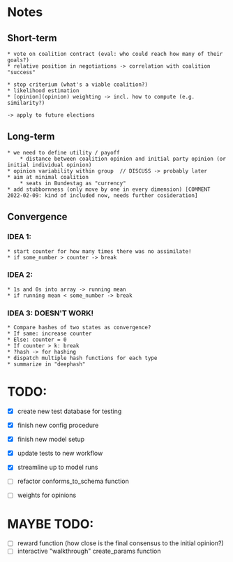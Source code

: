 # Notes

## Short-term

    * vote on coalition contract (eval: who could reach how many of their goals?)
    * relative position in negotiations -> correlation with coalition "success"

    * stop criterium (what's a viable coalition?)
    * likelihood estimation
    * [opinion](opinion) weighting -> incl. how to compute (e.g. similarity?)

    -> apply to future elections

## Long-term

    * we need to define utility / payoff
        * distance between coalition opinion and initial party opinion (or initial individual opinion)
    * opinion variability within group  // DISCUSS -> probably later
    * aim at minimal coalition
        * seats in Bundestag as "currency"
    * add stubbornness (only move by one in every dimension) [COMMENT 2022-02-09: kind of included now, needs further cosideration]



## Convergence

### IDEA 1:

    * start counter for how many times there was no assimilate!
    * if some_number > counter -> break

### IDEA 2:

    * 1s and 0s into array -> running mean
    * if running mean < some_number -> break

### IDEA 3: DOESN'T WORK!

    * Compare hashes of two states as convergence?
    * If same: increase counter
    * Else: counter = 0
    * If counter > k: break
    * ?hash -> for hashing
    * dispatch multiple hash functions for each type
    * summarize in "deephash"


# TODO:

* [x] create new test database for testing
* [x] finish new config procedure
* [x] finish new model setup
* [x] update tests to new workflow
* [x] streamline up to model runs
* [ ] refactor conforms_to_schema function
* [ ] weights for opinions


# MAYBE TODO:
* [ ] reward function (how close is the final consensus to the initial opinion?)
* [ ] interactive "walkthrough" create_params function
